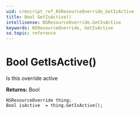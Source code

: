 ```yaml
---
uid: crmscript_ref_NSResourceOverride_GetIsActive
title: Bool GetIsActive()
intellisense: NSResourceOverride.GetIsActive
keywords: NSResourceOverride, GetIsActive
so.topic: reference
---
```


# Bool GetIsActive()

Is this override active

**Returns:** Bool

```crmscript
NSResourceOverride thing;
Bool isActive  = thing.GetIsActive();
```


